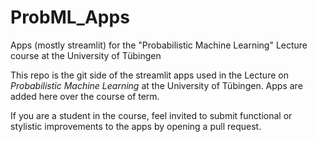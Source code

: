 # ProbML_Apps
Apps (mostly streamlit) for the "Probabilistic Machine Learning" Lecture course at the University of Tübingen

This repo is the git side of the streamlit apps used in the Lecture on *Probabilistic Machine Learning* at the University of Tübingen. Apps are added here over the course of term. 

If you are a student in the course, feel invited to submit functional or stylistic improvements to the apps by opening a pull request. 
